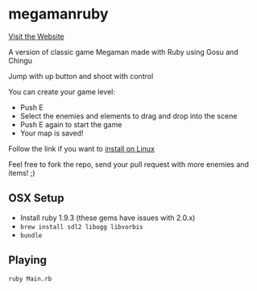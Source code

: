 megamanruby
===========

[Visit the Website](http://theblasfem.github.io/megamanruby-site/)

A version of classic game Megaman made with Ruby using Gosu and Chingu

Jump with up button and shoot with control

You can create your game level:
* Push E
* Select the enemies and elements to drag and drop into the scene
* Push E again to start the game
* Your map is saved!

Follow the link if you want to [install on Linux](https://github.com/TheBlasfem/megamanruby/wiki)

Feel free to fork the repo, send your pull request with more enemies and items! ;)

## OSX Setup

* Install ruby 1.9.3 (these gems have issues with 2.0.x)
* `brew install sdl2 libogg libvorbis`
* `bundle`

## Playing

`ruby Main.rb`
